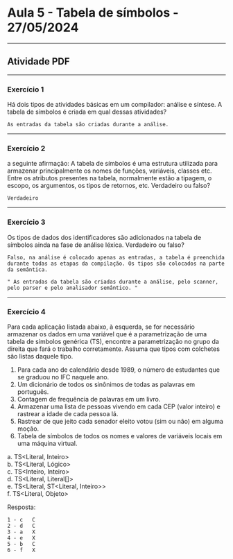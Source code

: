 # Aula 5 - Tabela de símbolos - 27/05/2024
---
## Atividade PDF
---
### Exercício 1
Há dois tipos de atividades básicas em um compilador: análise e síntese. A tabela de símbolos é criada em qual dessas atividades?

```
As entradas da tabela são criadas durante a análise.
```

---
### Exercício 2
a seguinte afirmação: A tabela de símbolos é uma estrutura utilizada para armazenar principalmente os nomes de funções, variáveis, classes etc. Entre os atributos presentes na tabela, normalmente estão a tipagem, o escopo, os argumentos, os tipos de retornos, etc. Verdadeiro ou falso?
```
Verdadeiro
```
---
### Exercício 3
Os tipos de dados dos identificadores 
são adicionados na tabela de símbolos 
ainda na fase de análise léxica. 
Verdadeiro ou falso?

```
Falso, na análise é colocado apenas as entradas, a tabela é preenchida durante todas as etapas da compilação. Os tipos são colocados na parte da semântica.

" As entradas da tabela são criadas durante a análise, pelo scanner, pelo parser e pelo analisador semântico. "
```

---
### Exercício 4

Para cada aplicação listada abaixo, à esquerda, se for necessário armazenar os dados em uma variável que é a parametrização de uma tabela de símbolos genérica (TS), encontre a parametrização no grupo da direita que fará o trabalho corretamente. Assuma que tipos com colchetes são listas daquele tipo.

1. Para cada ano de calendário desde 1989, o número de estudantes que se graduou no IFC naquele ano.
2. Um dicionário de todos os sinônimos de todas as palavras em português.
3. Contagem de frequência de palavras em um livro.
4. Armazenar uma lista de pessoas vivendo em cada CEP (valor inteiro) e rastrear a idade de cada pessoa lá.
5. Rastrear de que jeito cada senador eleito votou (sim ou não) em alguma moção.
6. Tabela de símbolos de todos os nomes e valores de variáveis locais em uma máquina virtual.

a. TS<Literal, Inteiro> <br>
b. TS<Literal, Lógico><br>
c. TS<Inteiro, Inteiro><br>
d. TS<Literal, Literal[]><br>
e. TS<Literal, ST<Literal, Inteiro>><br>
f. TS<Literal, Objeto><br>

Resposta: 

    1 - c   C
    2 - d   C
    3 - a   X
    4 - e   X
    5 - b   C
    6 - f   X
